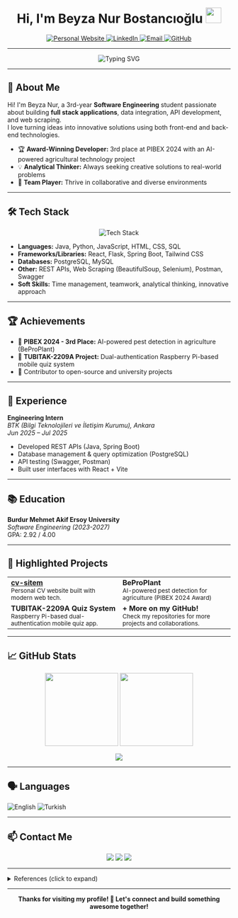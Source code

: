 <h1 align="center">Hi, I'm Beyza Nur Bostancıoğlu <img src="https://media.giphy.com/media/hvRJCLFzcasrR4ia7z/giphy.gif" width="35"></h1>

<p align="center">
  <a href="https://cv-site-hazel.vercel.app/" target="_blank">
    <img src="https://img.shields.io/badge/Personal%20Website-24292f?style=for-the-badge&logo=vercel&logoColor=white" alt="Personal Website" />
  </a>
  <a href="https://linkedin.com/in/beyza-nurb" target="_blank">
    <img src="https://img.shields.io/badge/LinkedIn-0077B5?style=for-the-badge&logo=linkedin&logoColor=white" alt="LinkedIn" />
  </a>
  <a href="mailto:beyzanurbostancioglu@gmail.com">
    <img src="https://img.shields.io/badge/Email-D14836?style=for-the-badge&logo=gmail&logoColor=white" alt="Email" />
  </a>
  <a href="https://github.com/beyzanurbostancioglu" target="_blank">
    <img src="https://img.shields.io/badge/GitHub-100000?style=for-the-badge&logo=github&logoColor=white" alt="GitHub" />
  </a>
</p>

---

<p align="center">
  <img src="https://readme-typing-svg.demolab.com?font=Fira+Code&duration=3500&pause=800&color=00BFA6&center=true&multiline=true&width=480&height=60&lines=Software+Engineering+Student;Full+Stack+Developer;Innovative+Problem+Solver+%7C+Team+Player+%7C+Lifelong+Learner" alt="Typing SVG" />
</p>

---

## 🚀 About Me

Hi! I'm Beyza Nur, a 3rd-year **Software Engineering** student passionate about building **full stack applications**, data integration, API development, and web scraping.  
I love turning ideas into innovative solutions using both front-end and back-end technologies.

- 🏆 **Award-Winning Developer:** 3rd place at PIBEX 2024 with an AI-powered agricultural technology project
- 💡 **Analytical Thinker:** Always seeking creative solutions to real-world problems
- 🤝 **Team Player:** Thrive in collaborative and diverse environments

---

## 🛠️ Tech Stack

<p align="center">
  <img src="https://skillicons.dev/icons?i=java,python,js,react,html,css,tailwind,flask,spring,postgres,mysql,git,github,postman,selenium&perline=8" alt="Tech Stack" />
</p>

- **Languages:** Java, Python, JavaScript, HTML, CSS, SQL
- **Frameworks/Libraries:** React, Flask, Spring Boot, Tailwind CSS
- **Databases:** PostgreSQL, MySQL
- **Other:** REST APIs, Web Scraping (BeautifulSoup, Selenium), Postman, Swagger
- **Soft Skills:** Time management, teamwork, analytical thinking, innovative approach

---

## 🏆 Achievements

- 🥉 **PIBEX 2024 - 3rd Place:** AI-powered pest detection in agriculture (BeProPlant)
- 🏅 **TUBITAK-2209A Project:** Dual-authentication Raspberry Pi-based mobile quiz system
- 🌟 Contributor to open-source and university projects

---

## 💼 Experience

**Engineering Intern**  
_BTK (Bilgi Teknolojileri ve İletişim Kurumu), Ankara_  
_Jun 2025 – Jul 2025_

- Developed REST APIs (Java, Spring Boot)
- Database management & query optimization (PostgreSQL)
- API testing (Swagger, Postman)
- Built user interfaces with React + Vite

---

## 📚 Education

**Burdur Mehmet Akif Ersoy University**  
_Software Engineering (2023-2027)_  
GPA: 2.92 / 4.00

---

## 🌟 Highlighted Projects

<table>
  <tr>
    <td width="50%">
      <b><a href="https://github.com/beyzanurbostancioglu/cv-site" target="_blank">cv-sitem</a></b><br>
      <sub>Personal CV website built with modern web tech.</sub>
    </td>
    <td width="50%">
      <b>BeProPlant</b><br>
      <sub>AI-powered pest detection for agriculture (PIBEX 2024 Award)</sub>
    </td>
  </tr>
  <tr>
    <td width="50%">
      <b>TUBITAK-2209A Quiz System</b><br>
      <sub>Raspberry Pi-based dual-authentication mobile quiz app.</sub>
    </td>
    <td width="50%">
      <b>+ More on my GitHub!</b><br>
      <sub>Check my repositories for more projects and collaborations.</sub>
    </td>
  </tr>
</table>

---

## 📈 GitHub Stats

<p align="center">
  <img src="https://github-readme-stats.vercel.app/api?username=beyzanurbostancioglu&show_icons=true&theme=tokyonight&hide_border=true" height="165"/>
  <img src="https://github-readme-streak-stats.herokuapp.com?user=beyzanurbostancioglu&theme=tokyonight&hide_border=true" height="165"/>
</p>
<p align="center">
  <img src="https://github-readme-activity-graph.vercel.app/graph?username=beyzanurbostancioglu&theme=tokyonight&hide_border=true" />
</p>

---

## 🗣️ Languages

![English](https://img.shields.io/badge/English-A2--B1-blue?style=flat-square) ![Turkish](https://img.shields.io/badge/Turkish-Native-red?style=flat-square)

---

## 📫 Contact Me

<p align="center">
  <a href="mailto:beyzanurbostancioglu@gmail.com"><img src="https://img.shields.io/badge/email-%23D14836.svg?&style=for-the-badge&logo=gmail&logoColor=white" /></a>
  <a href="https://linkedin.com/in/beyza-nurb" target="_blank"><img src="https://img.shields.io/badge/linkedin-%230077B5.svg?&style=for-the-badge&logo=linkedin&logoColor=white" /></a>
  <a href="https://cv-site-hazel.vercel.app/" target="_blank"><img src="https://img.shields.io/badge/website-%23000000.svg?&style=for-the-badge&logo=About.me&logoColor=white" /></a>
</p>

---

<details>
  <summary>References (click to expand)</summary>
  
  <ul>
    <li>
      <b>Yavuz Metin Koç</b> – Software Engineer, BTK - ICT<br>
      Email: yavuzmetin.koc@ict.btk.gov.tr
    </li>
    <li>
      <b>Burak Berk Emekdar</b> – Software Engineer, BTK - ICT<br>
      Phone: +90 543 435 1644<br>
      Email: emekdarburakberk@gmail.com
    </li>
  </ul>
</details>

---

<p align="center">
  <b>Thanks for visiting my profile! 🌱 Let's connect and build something awesome together!</b><br>
</p>
